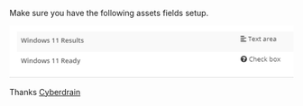 Make sure you have the following assets fields setup. 

![](https://github.com/AdamNSTA/Syncro/blob/main/Win11/fields.png)

Thanks [Cyberdrain](https://www.cyberdrain.com/monitoring-with-powershell-checking-if-your-device-is-compatible-with-windows-11)

